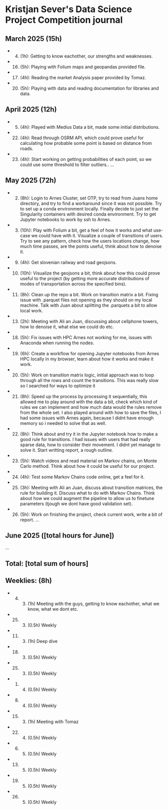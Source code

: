 # Kristjan Sever's Data Science Project Competition journal

## March 2025 (15h)
* 4. (1h): Getting to know eachother, our strengths and weaknesses.
* 16. (5h): Playing with Folium maps and geopandas provided file.
* 17. (4h): Reading the market Analysis paper provided by Tomaz.
* 20. (5h): Playing with data and reading documentation for libraries and data.

## April 2025 (12h)
* 5. (4h): Played with Medius Data a bit, made some initial distributions.
* 22. (4h): Read through OSRM API, which could prove useful for calculating how probable some point is based on distance from roads.
* 23. (4h): Start working on getting probabilities of each point, so we could use some threshold to filter outliers..
...

## May 2025 (72h)
* 2. (8h): Login to Arnes Cluster, set OTP, try to read from Juans home directory, and try to find a workaround since it was not possible. Try to set up a conda environment locally. Finally decide to just set the Singularity containers with desired conda environment. Try to get Jupyter notebooks to work by ssh to Arnes.
* 3. (10h): Play with Folium a bit, get a feel of how it works and what use-case we could have with it. Visualize a couple of transitions of users. Try to see any pattern, check how the users locations change, how much time passes, are the points useful, think about how to denoise it.
* 9. (4h): Get slovenian railway and road geojsons.
* 10. (10h): Visualize the geojsons a bit, think about how this could prove useful to the project (by getting more accurate distributions of modes of transportation across the specified bins).
* 11. (8h): Clean up the repo a bit. Work on transition matrix a bit. Fixing issue with .parquet files not opening as they should on my local machine. Talk with Juan about splitting the .parquets a bit to allow local work.
* 13. (2h): Meeting with Ali an Juan, discussing about cellphone towers, how to denoise it, what else we could do etc.
* 18. (5h): Fix issues with HPC Arnes not working for me, issues with Anaconda when running the nodes.
* 19. (6h): Create a workflow for opening Jupyter notebooks from Arnes HPC locally in my browser, learn about how it works and make it work.
* 20. (5h): Work on transition matrix logic, initial approach was to loop through all the rows and count the transitions. This was really slow so I searched for ways to optimize it
* 21. (8h): Speed up the process by processing it sequentially, this allowed me to play around with the data a bit, check which kind of rules we can implement and how much data would the rules remove from the whole set. I also played around with how to save the files, I had some issues with Arnes again, because I didnt have enough memory so i needed to solve that as well.
* 22. (8h): Think about and try it in the Jupyter notebook how to make a good rule for transitions. I had issues with users that had really sparse data, how to consider their movement. I didnt yet manage to solve it. Start writting report, a rough outline.
* 23. (5h): Watch videos and read material on Markov chains, on Monte Carlo method. Think about how it could be useful for our project.
* 24. (4h): Test some Markov Chains code online, get a feel for it.
* 25. (3h): Meeting with Ali an Juan, discuss about transition matrices, the rule for building it. Discuss what to do with Markov Chains. Think about how we could augment the pipeline to allow us to finetune parameters (tjough we dont have good validation set).
* 26. (5h): Work on finishing the project, check current work, write a bit of report.
...

## June 2025 ([total hours for June])

...

## Total: [total sum of hours]



## Weeklies: (8h)
* 4. 3.  (1h) Meeting with the guys, getting to know eachother, what we know, what we dont etc.
* 25. 3.  (0.5h) Weekly
* 11. 3.  (1h) Deep dive  
* 18. 3.  (0.5h) Weekly
* 25. 3.  (0.5h) Weekly
* 1. 4.  (0.5h) Weekly
* 8. 4.  (0.5h) Weekly
* 15. 3.  (1h) Meeting with Tomaz
* 22. 4.  (0.5h) Weekly
* 6. 5.  (0.5h) Weekly
* 13. 5.  (0.5h) Weekly
* 19. 5.  (0.5h) Weekly
* 26. 5.  (0.5h) Weekly